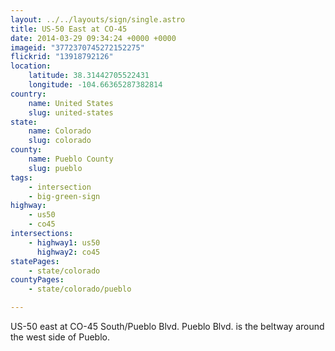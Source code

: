 ```yaml
---
layout: ../../layouts/sign/single.astro
title: US-50 East at CO-45
date: 2014-03-29 09:34:24 +0000 +0000
imageid: "3772370745272152275"
flickrid: "13918792126"
location:
    latitude: 38.31442705522431
    longitude: -104.66365287382814
country:
    name: United States
    slug: united-states
state:
    name: Colorado
    slug: colorado
county:
    name: Pueblo County
    slug: pueblo
tags:
    - intersection
    - big-green-sign
highway:
    - us50
    - co45
intersections:
    - highway1: us50
      highway2: co45
statePages:
    - state/colorado
countyPages:
    - state/colorado/pueblo

---
```

US-50 east at CO-45 South/Pueblo Blvd.  Pueblo Blvd. is the beltway around the west side of Pueblo.